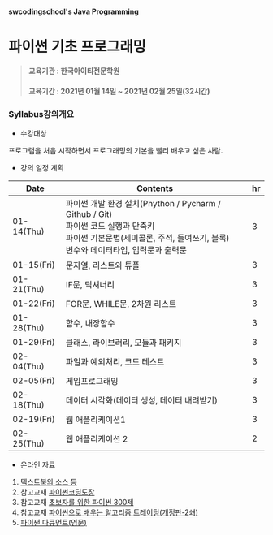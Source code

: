 #### swcodingschool's Java Programming 

# 파이썬 기초 프로그래밍 

> #### 교육기관 : 한국아이티전문학원
> #### 교육기간 : 2021년 01월   14일 ~ 2021년 02월 25일(32시간)
> 

### Syllabus강의개요

- 수강대상

프로그램을 처음 시작하면서 프로그래밍의 기본을 빨리 배우고 싶은 사람.

- 강의 일정 계획

| Date       | Contents                                                     | hr   |
| ---------- | ------------------------------------------------------------ | ---- |
| 01-14(Thu) | 파이썬 개발 환경 설치(Phython / Pycharm / Github / Git)<br />파이썬 코드 실행과 단축키<br />파이썬 기본문법(세미콜론, 주석, 들여쓰기, 블록)<br />변수와 데이터타입, 입력문과 출력문 | 3    |
| 01-15(Fri) | 문자열, 리스트와 튜플                                        | 3    |
| 01-21(Thu) | IF문, 딕셔너리                                               | 3    |
| 01-22(Fri) | FOR문, WHILE문, 2차원 리스트                                 | 3    |
| 01-28(Thu) | 함수, 내장함수                                               | 3    |
| 01-29(Fri) | 클래스, 라이브러리, 모듈과 패키지                            | 3    |
| 02-04(Thu) | 파일과 예외처리, 코드 테스트                                 | 3    |
| 02-05(Fri) | 게임프로그래밍                                               | 3    |
| 02-18(Thu) | 데이터 시각화(데이터 생성, 데이터 내려받기)                  | 3    |
| 02-19(Fri) | 웹 애플리케이션1                                             | 3    |
| 02-25(Thu) | 웹 애플리케이션 2                                            | 2    |

- 온라인 자료

1. [텍스트북의 소스 등](https://github.com/swcodingschool/learnPython/tree/main/txtBook2ed)  
2. 참고교재 [파이썬코딩도장](https://dojang.io/course/view.php?id=7)
3. 참고교재 [초보자를 위한 파이썬 300제](https://wikidocs.net/book/922)
4. 참고교재 [파이썬으로 배우는 알고리즘 트레이딩(개정판-2쇄)](https://wikidocs.net/book/110)
5. [파이썬 다큐먼트(영문)](https://docs.python.org/3/) 



